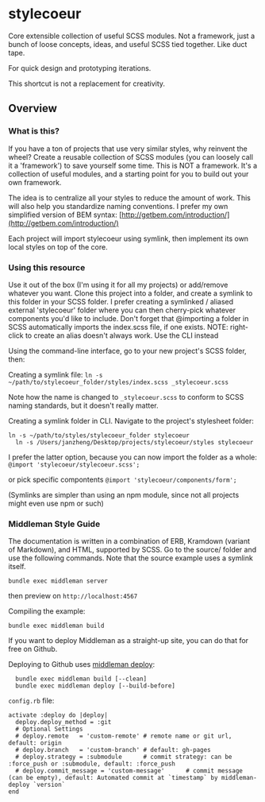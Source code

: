 


# stylecoeur

Core extensible collection of useful SCSS modules. Not a framework, just a bunch of loose concepts, ideas, and useful SCSS tied together. Like duct tape.

For quick design and prototyping iterations.

This shortcut is not a replacement for creativity.





## Overview

### What is this?

If you have a ton of projects that use very similar styles, why reinvent the wheel? Create a reusable collection of SCSS modules (you can loosely call it a 'framework') to save yourself some time. This is NOT a framework. It's a collection of useful modules, and a starting point for you to build out your own framework.

The idea is to centralize all your styles to reduce the amount of work. This will also help you standardize naming conventions. I prefer my own simplified version of BEM syntax: [http://getbem.com/introduction/](http://getbem.com/introduction/)

Each project will import stylecoeur using symlink, then implement its own local styles on top of the core.




### Using this resource

Use it out of the box (I'm using it for all my projects) or add/remove whatever you want. Clone this project into a folder, and create a symlink to this folder in your SCSS folder. I prefer creating a symlinked / aliased external 'stylecoeur' folder where you can then cherry-pick whatever components you'd like to include. Don't forget that @importing a folder in SCSS automatically imports the index.scss file, if one exists. NOTE: right-click to create an alias doesn't always work. Use the CLI instead

Using the command-line interface, go to your new project's SCSS folder, then:

Creating a symlink file: ```ln -s ~/path/to/stylecoeur_folder/styles/index.scss _stylecoeur.scss```

Note how the name is changed to ```_stylecoeur.scss``` to conform to SCSS naming standards, but it doesn't really matter.

Creating a symlink folder in CLI. Navigate to the project's stylesheet folder: 

~~~ 
ln -s ~/path/to/styles/stylecoeur_folder stylecoeur
  ln -s /Users/janzheng/Desktop/projects/stylecoeur/styles stylecoeur
~~~


I prefer the latter option, because you can now import the folder as a whole:
```@import 'stylecoeur/stylecoeur.scss';```

or pick specific compontents ```@import 'stylecoeur/components/form';```

(Symlinks are simpler than using an npm module, since not all projects might even use npm or such)



### Middleman Style Guide

The documentation is written in a combination of ERB, Kramdown (variant of Markdown), and HTML, supported by SCSS.
Go to the source/ folder and use the following commands. Note that the source example uses a symlink itself.

~~~
bundle exec middleman server
~~~

then preview on `http://localhost:4567`


Compiling the example:

~~~
bundle exec middleman build
~~~

If you want to deploy Middleman as a straight-up site, you can do that for free on Github.

Deploying to Github uses [middleman deploy](https://github.com/middleman-contrib/middleman-deploy):

~~~
  bundle exec middleman build [--clean]
  bundle exec middleman deploy [--build-before]
~~~

`config.rb` file:
~~~
activate :deploy do |deploy|
  deploy.deploy_method = :git
  # Optional Settings
  # deploy.remote   = 'custom-remote' # remote name or git url, default: origin
  # deploy.branch   = 'custom-branch' # default: gh-pages
  # deploy.strategy = :submodule      # commit strategy: can be :force_push or :submodule, default: :force_push
  # deploy.commit_message = 'custom-message'      # commit message (can be empty), default: Automated commit at `timestamp` by middleman-deploy `version`
end
~~~
